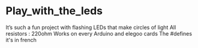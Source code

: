 # Play_with_the_leds
It’s such a fun project with flashing LEDs that make circles of light
 All resistors : 220ohm
Works on every Arduino and elegoo cards
The #defines it's in french
